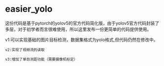 # easier_yolo
 
这份代码是基于pytorch的yolov5的官方代码简化版，由于yolov5官方代码封装了多层，对于初学者而言很难使用，所以这里发布一份更简单的代码提供使用。

v1:可以实现基础的图片目标检测，数据集格式为yolo格式,但代码仍然在修改中。
```
v2:实现了视频流的读取

v3:增加了单目测距功能（需要摄像机标定）
